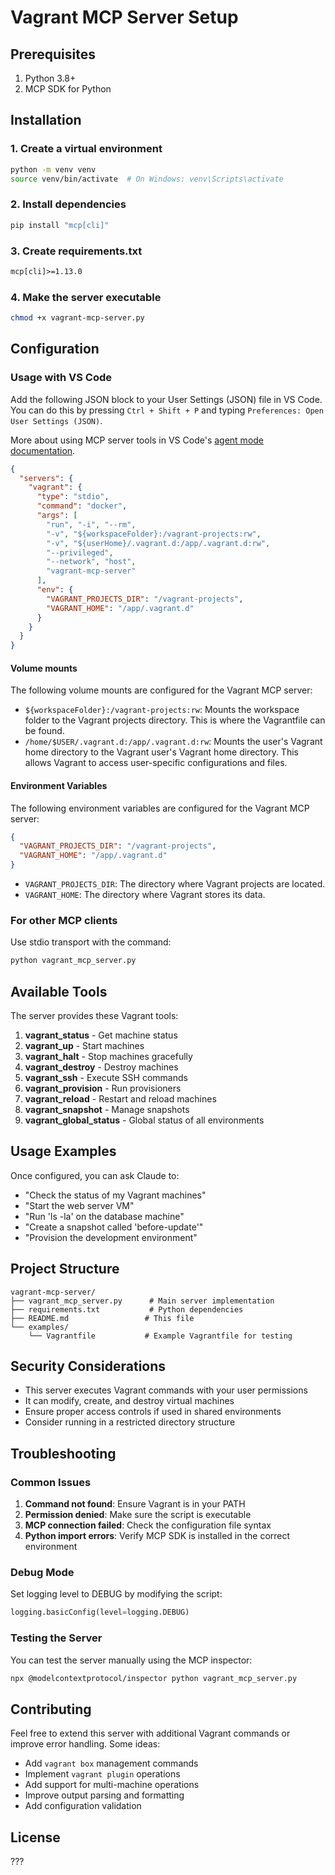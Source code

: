# Vagrant MCP Server Setup

## Prerequisites

1. Python 3.8+
2. MCP SDK for Python

## Installation

### 1. Create a virtual environment
```bash
python -m venv venv
source venv/bin/activate  # On Windows: venv\Scripts\activate
```

### 2. Install dependencies
```bash
pip install "mcp[cli]"
```

### 3. Create requirements.txt
```txt
mcp[cli]>=1.13.0
```

### 4. Make the server executable
```bash
chmod +x vagrant-mcp-server.py
```

## Configuration

### Usage with VS Code

Add the following JSON block to your User Settings (JSON) file in VS Code. You can do this by pressing `Ctrl + Shift + P` and typing `Preferences: Open User Settings (JSON)`. 

More about using MCP server tools in VS Code's [agent mode documentation](https://code.visualstudio.com/docs/copilot/chat/mcp-servers).

```json
{
  "servers": {
    "vagrant": {
      "type": "stdio",
      "command": "docker",
      "args": [
        "run", "-i", "--rm",
        "-v", "${workspaceFolder}:/vagrant-projects:rw",
        "-v", "${userHome}/.vagrant.d:/app/.vagrant.d:rw",
        "--privileged",
        "--network", "host",
        "vagrant-mcp-server"
      ],
      "env": {
        "VAGRANT_PROJECTS_DIR": "/vagrant-projects",
        "VAGRANT_HOME": "/app/.vagrant.d"
      }
    }
  }
}
```

#### Volume mounts

The following volume mounts are configured for the Vagrant MCP server:

- `${workspaceFolder}:/vagrant-projects:rw`: Mounts the workspace folder to the Vagrant projects directory.  This is where the Vagrantfile can be found.
- `/home/$USER/.vagrant.d:/app/.vagrant.d:rw`: Mounts the user's Vagrant home directory to the Vagrant user's Vagrant home directory. This allows Vagrant to access user-specific configurations and files.

#### Environment Variables

The following environment variables are configured for the Vagrant MCP server:

```json
{
  "VAGRANT_PROJECTS_DIR": "/vagrant-projects",
  "VAGRANT_HOME": "/app/.vagrant.d"
}
```

- `VAGRANT_PROJECTS_DIR`: The directory where Vagrant projects are located.
- `VAGRANT_HOME`: The directory where Vagrant stores its data.

### For other MCP clients

Use stdio transport with the command:
```bash
python vagrant_mcp_server.py
```

## Available Tools

The server provides these Vagrant tools:

1. **vagrant_status** - Get machine status
2. **vagrant_up** - Start machines
3. **vagrant_halt** - Stop machines gracefully  
4. **vagrant_destroy** - Destroy machines
5. **vagrant_ssh** - Execute SSH commands
6. **vagrant_provision** - Run provisioners
7. **vagrant_reload** - Restart and reload machines
8. **vagrant_snapshot** - Manage snapshots
9. **vagrant_global_status** - Global status of all environments

## Usage Examples

Once configured, you can ask Claude to:

- "Check the status of my Vagrant machines"
- "Start the web server VM"
- "Run 'ls -la' on the database machine"
- "Create a snapshot called 'before-update'"
- "Provision the development environment"

## Project Structure

```
vagrant-mcp-server/
├── vagrant_mcp_server.py      # Main server implementation
├── requirements.txt           # Python dependencies
├── README.md                 # This file
└── examples/
    └── Vagrantfile           # Example Vagrantfile for testing
```

## Security Considerations

- This server executes Vagrant commands with your user permissions
- It can modify, create, and destroy virtual machines
- Ensure proper access controls if used in shared environments
- Consider running in a restricted directory structure

## Troubleshooting

### Common Issues

1. **Command not found**: Ensure Vagrant is in your PATH
2. **Permission denied**: Make sure the script is executable
3. **MCP connection failed**: Check the configuration file syntax
4. **Python import errors**: Verify MCP SDK is installed in the correct environment

### Debug Mode

Set logging level to DEBUG by modifying the script:
```python
logging.basicConfig(level=logging.DEBUG)
```

### Testing the Server

You can test the server manually using the MCP inspector:
```bash
npx @modelcontextprotocol/inspector python vagrant_mcp_server.py
```

## Contributing

Feel free to extend this server with additional Vagrant commands or improve error handling. Some ideas:

- Add `vagrant box` management commands
- Implement `vagrant plugin` operations  
- Add support for multi-machine operations
- Improve output parsing and formatting
- Add configuration validation

## License

???
